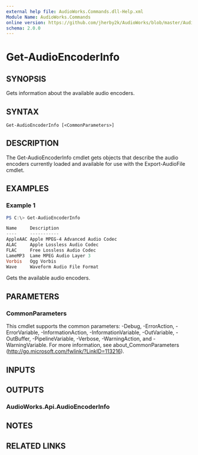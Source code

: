```yaml
---
external help file: AudioWorks.Commands.dll-Help.xml
Module Name: AudioWorks.Commands
online version: https://github.com/jherby2k/AudioWorks/blob/master/AudioWorks/src/AudioWorks.Commands/docs/Get-AudioEncoderInfo.md
schema: 2.0.0
---
```


# Get-AudioEncoderInfo

## SYNOPSIS
Gets information about the available audio encoders.

## SYNTAX

```
Get-AudioEncoderInfo [<CommonParameters>]
```

## DESCRIPTION
The Get-AudioEncoderInfo cmdlet gets objects that describe the audio encoders currently loaded and available for use with the Export-AudioFile cmdlet.

## EXAMPLES

### Example 1
```powershell
PS C:\> Get-AudioEncoderInfo

Name     Description
----     -----------
AppleAAC Apple MPEG-4 Advanced Audio Codec
ALAC     Apple Lossless Audio Codec
FLAC     Free Lossless Audio Codec
LameMP3  Lame MPEG Audio Layer 3
Vorbis   Ogg Vorbis
Wave     Waveform Audio File Format
```

Gets the available audio encoders.

## PARAMETERS

### CommonParameters
This cmdlet supports the common parameters: -Debug, -ErrorAction, -ErrorVariable, -InformationAction, -InformationVariable, -OutVariable, -OutBuffer, -PipelineVariable, -Verbose, -WarningAction, and -WarningVariable.
For more information, see about_CommonParameters (http://go.microsoft.com/fwlink/?LinkID=113216).

## INPUTS

## OUTPUTS

### AudioWorks.Api.AudioEncoderInfo
## NOTES

## RELATED LINKS
